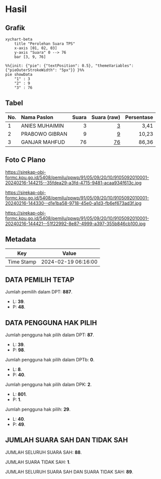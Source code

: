 # Hasil

## Grafik

```mermaid
xychart-beta
    title "Perolehan Suara TPS"
    x-axis [01, 02, 03]
    y-axis "Suara" 0 --> 76
    bar [3, 9, 76]
```

```mermaid
%%{init: {"pie": {"textPosition": 0.5}, "themeVariables": {"pieOuterStrokeWidth": "5px"}} }%%
pie showData
    "1" : 3
    "2" : 9
    "3" : 76
```

## Tabel

| No. | Nama Paslon    | Suara | Suara (raw) | Persentase |
|:--- |:-------------- | -----:| -----------:| ----------:|
| 1   | ANIES MUHAIMIN | 3     | [3][p-1]    | 3,41       |
| 2   | PRABOWO GIBRAN | 9     | [9][p-2]    | 10,23      |
| 3   | GANJAR MAHFUD  | 76    | [76][p-3]   | 86,36      |


[p-1]: https://github.com/gigit-pemilu/pemilu-2024-91-papua/blob/main/pilpres/hitung-suara/sub/91-papua/sub/05-kepulauan-yapen/sub/09-teluk-ampimoi/sub/2010-arareni/sub/001-tps/sub/paslon-1.txt
[p-2]: https://github.com/gigit-pemilu/pemilu-2024-91-papua/blob/main/pilpres/hitung-suara/sub/91-papua/sub/05-kepulauan-yapen/sub/09-teluk-ampimoi/sub/2010-arareni/sub/001-tps/sub/paslon-2.txt
[p-3]: https://github.com/gigit-pemilu/pemilu-2024-91-papua/blob/main/pilpres/hitung-suara/sub/91-papua/sub/05-kepulauan-yapen/sub/09-teluk-ampimoi/sub/2010-arareni/sub/001-tps/sub/paslon-3.txt

## Foto C Plano

https://sirekap-obj-formc.kpu.go.id/5408/pemilu/ppwp/91/05/09/20/10/9105092010001-20240216-144215--35fdea29-a3fd-4715-9481-acaa934f613c.jpg

https://sirekap-obj-formc.kpu.go.id/5408/pemilu/ppwp/91/05/09/20/10/9105092010001-20240216-144330--d1e1ba58-9718-45e0-a1d3-fb6ef673ad3f.jpg

https://sirekap-obj-formc.kpu.go.id/5408/pemilu/ppwp/91/05/09/20/10/9105092010001-20240216-144421--51f22992-8e87-4999-a397-355b846cb100.jpg


## Metadata

| Key        | Value               |
| ---------- | ------------------- |
| Time Stamp | 2024-02-19 06:16:00 |


## DATA PEMILIH TETAP

Jumlah pemilih dalam DPT: **887**.
 * L: **39**.
 * P: **48**.

## DATA PENGGUNA HAK PILIH

Jumlah pengguna hak pilih dalam DPT: **87**.
 * L: **39**.
 * P: **98**.

Jumlah pengguna hak pilih dalam DPTb: **0**.
 * L: **8**.
 * P: **40**.

Jumlah pengguna hak pilih dalam DPK: **2**.
 * L: **801**.
 * P: **1**.

Jumlah pengguna hak pilih: **29**.
 * L: **40**.
 * P: **49**.

## JUMLAH SUARA SAH DAN TIDAK SAH

JUMLAH SELURUH SUARA SAH: **88**.

JUMLAH SUARA TIDAK SAH: **1**.

JUMLAH SELURUH SUARA SAH DAN SUARA TIDAK SAH: **89**.


